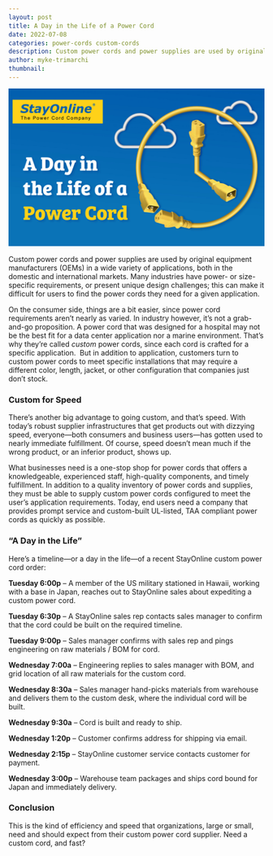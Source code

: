 ```yaml
---
layout: post
title: A Day in the Life of a Power Cord
date: 2022-07-08
categories: power-cords custom-cords
description: Custom power cords and power supplies are used by original equipment manufacturers (OEMs) in a wide variety of applications, both in the domestic and international markets. Many industries have power- or size-specific requirements, or present unique design challenges; this can make it difficult for users to find the power cords they need for a given application.
author: myke-trimarchi
thumbnail:
---
```

![A Day in the Life Graphic](/assets/images/posts/SOL_A_Day_in_the_Life.jpg "A Day in the Life of a Power Cord")

Custom power cords and power supplies are used by original equipment manufacturers (OEMs) in a wide variety of applications, both in the domestic and international markets. Many industries have power- or size-specific requirements, or present unique design challenges; this can make it difficult for users to find the power cords they need for a given application.

On the consumer side, things are a bit easier, since power cord requirements aren’t nearly as varied. In industry however, it’s not a grab-and-go proposition. A power cord that was designed for a hospital may not be the best fit for a data center application nor a marine environment. That’s why they’re called _custom_ power cords, since each cord is crafted for a specific application.  But in addition to application, customers turn to custom power cords to meet specific installations that may require a different color, length, jacket, or other configuration that companies just don’t stock.

### **Custom for Speed**

There’s another big advantage to going custom, and that’s speed. With today’s robust supplier infrastructures that get products out with dizzying speed, everyone—both consumers and business users—has gotten used to nearly immediate fulfillment. Of course, speed doesn’t mean much if the wrong product, or an inferior product, shows up.

What businesses need is a one-stop shop for power cords that offers a knowledgeable, experienced staff, high-quality components, and timely fulfillment. In addition to a quality inventory of power cords and supplies, they must be able to supply custom power cords configured to meet the user’s application requirements. Today, end users need a company that provides prompt service and custom-built UL-listed, TAA compliant power cords as quickly as possible.

### **“A Day in the Life”**

Here’s a timeline—or a day in the life—of a recent StayOnline custom power cord order:

**Tuesday 6:00p** – A member of the US military stationed in Hawaii, working with a base in Japan, reaches out to StayOnline sales about expediting a custom power cord.

**Tuesday 6:30p** – A StayOnline sales rep contacts sales manager to confirm that the cord could be built on the required timeline.

**Tuesday 9:00p** – Sales manager confirms with sales rep and pings engineering on raw materials / BOM for cord.

**Wednesday 7:00a** – Engineering replies to sales manager with BOM, and grid location of all raw materials for the custom cord.

**Wednesday 8:30a** – Sales manager hand-picks materials from warehouse and delivers them to the custom desk, where the individual cord will be built.

**Wednesday 9:30a** – Cord is built and ready to ship.

**Wednesday 1:20p** – Customer confirms address for shipping via email.

**Wednesday 2:15p** – StayOnline customer service contacts customer for payment.

**Wednesday 3:00p** – Warehouse team packages and ships cord bound for Japan and immediately delivery.

### **Conclusion**

This is the kind of efficiency and speed that organizations, large or small, need and should expect from their custom power cord supplier. Need a custom cord, and fast?